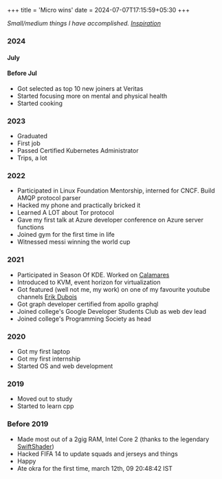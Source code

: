 +++
title = 'Micro wins'
date = 2024-07-07T17:15:59+05:30
+++

_Small/medium things I have accomplished. [Inspiration](https://achievementsof-life.vercel.app/)_

### 2024

#### July

#### Before Jul

- Got selected as top 10 new joiners at Veritas
- Started focusing more on mental and physical health
- Started cooking

### 2023

- Graduated
- First job
- Passed Certified Kubernetes Administrator
- Trips, a lot

### 2022

- Participated in Linux Foundation Mentorship, interned for CNCF. Build AMQP protocol parser
- Hacked my phone and practically bricked it
- Learned A LOT about Tor protocol
- Gave my first talk at Azure developer conference on Azure server functions
- Joined gym for the first time in life
- Witnessed messi winning the world cup

### 2021

- Participated in Season Of KDE. Worked on [Calamares](https://calamares.io/sok/)
- Introduced to KVM, event horizon for virtualization
- Got featured (well not me, my work) on one of my favourite youtube channels [Erik Dubois](https://www.youtube.com/watch?v=0I1CrXl86jw&pp=ygUaZXJpayBkdWJvaXMgYXJjb2xpbnV4IDE5NzI%3D)
- Got graph developer certified from apollo graphql
- Joined college's Google Developer Students Club as web dev lead
- Joined college's Programming Society as head

### 2020

- Got my first laptop
- Got my first internship
- Started OS and web development

### 2019

- Moved out to study
- Started to learn cpp

### Before 2019

- Made most out of a 2gig RAM, Intel Core 2 (thanks to the legendary [SwiftShader](https://www.gamesindustry.biz/transgaming-launches-swiftshader-the-worlds-fastest-shader-enabled-3d-rendering-software))
- Hacked FIFA 14 to update squads and jerseys and things
- Happy
- Ate okra for the first time, march 12th, 09 20:48:42 IST
